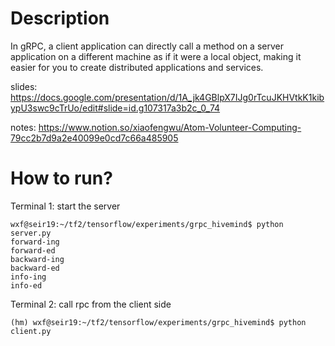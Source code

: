 # Description

In gRPC, a client application can directly call a method on a server application on a different machine as if it were a local object, making it easier for you to create distributed applications and services.

slides:
https://docs.google.com/presentation/d/1A_jk4GBlpX7IJg0rTcuJKHVtkK1kibypU3swc9cTrUo/edit#slide=id.g107317a3b2c_0_74

notes:
https://www.notion.so/xiaofengwu/Atom-Volunteer-Computing-79cc2b7d9a2e40099e0cd7c66a485905

# How to run?

Terminal 1: start the server

```
wxf@seir19:~/tf2/tensorflow/experiments/grpc_hivemind$ python server.py 
forward-ing
forward-ed
backward-ing
backward-ed
info-ing
info-ed
```

Terminal 2: call rpc from the client side

```
(hm) wxf@seir19:~/tf2/tensorflow/experiments/grpc_hivemind$ python client.py 
```